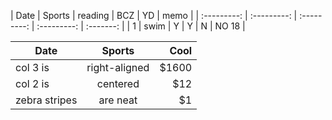 

| Date  | Sports | reading | BCZ | YD | memo | 
| :---------: | :---------: | :---------: | :---------: | :-------: | 
| 1 | swim | Y | Y | N | NO 18 | 
  
  
| Date          | Sports        | Cool  |
| ------------- |:-------------:| -----:|
| col 3 is      | right-aligned | $1600 |
| col 2 is      | centered      |   $12 |
| zebra stripes | are neat      |    $1 |




